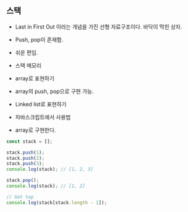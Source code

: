 ## 스택

- Last in First Out 이라는 개념을 가진 선형 자료구조이다. 바닥이 막힌 상자.
- Push, pop이 존재함.
- 쉬운 편임.
- 스택 메모리

- array로 표현하기
- array의 push, pop으로 구현 가능.
- Linked list로 표현하기
- 자바스크립트에서 사용법
- array로 구현한다.

```javascript
const stack = [];

stack.push(1);
stack.push(2);
stack.push(3);
console.log(stack); // [1, 2, 3]

stack.pop();
console.log(stack); // [1, 2]

// Get top
console.log(stack[stack.length - 1]);
```
